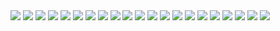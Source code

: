 <img src="./IMAGES/img.png">
<img src="./IMAGES/img_1.png">
<img src="./IMAGES/img_2.png">
<img src="./IMAGES/img_3.png">
<img src="./IMAGES/img_4.png">
<img src="./IMAGES/img_5.png">
<img src="./IMAGES/img_6.png">
<img src="./IMAGES/img_7.png">
<img src="./IMAGES/img_8.png">
<img src="./IMAGES/img_9.png">
<img src="./IMAGES/img_10.png">
<img src="./IMAGES/img_11.png">
<img src="./IMAGES/img_12.png">
<img src="./IMAGES/img_13.png">
<img src="./IMAGES/img_14.png">
<img src="./IMAGES/img_15.png">
<img src="./IMAGES/img_16.png">
<img src="./IMAGES/img_17.png">
<img src="./IMAGES/img_18.png">
<img src="./IMAGES/img_19.png">
<img src="./IMAGES/img_20.png">
